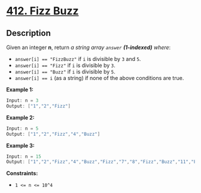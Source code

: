# [412. Fizz Buzz](https://leetcode.com/problems/fizz-buzz/)

## Description

Given an integer **n**, return _a string array `answer` **(1-indexed)** where_:
* `answer[i] == "FizzBuzz"` if `i` is divisible by `3` and `5`.
* `answer[i] == "Fizz"` if `i` is divisible by `3`.
* `answer[i] == "Buzz"` if `i` is divisible by `5`.
* `answer[i] == i` (as a string) if none of the above conditions are true.


**Example 1:**

```go
Input: n = 3
Output: ["1","2","Fizz"]
```

**Example 2:**

```go
Input: n = 5
Output: ["1","2","Fizz","4","Buzz"]
```

**Example 3:**

```go
Input: n = 15
Output: ["1","2","Fizz","4","Buzz","Fizz","7","8","Fizz","Buzz","11","Fizz","13","14","FizzBuzz"]
```

**Constraints:**
* `1 <= n <= 10^4`